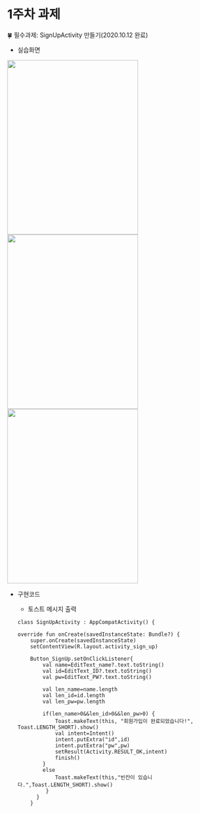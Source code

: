 # 1주차 과제

🍀 필수과제: SignUpActivity 만들기(2020.10.12 완료)
  - 실습화면
  <img src="https://user-images.githubusercontent.com/57944153/96099862-af4dc380-0f0e-11eb-93e6-817f0825ed16.png" width="300" height="400"/>
  <img src="https://user-images.githubusercontent.com/57944153/96100851-c640e580-0f0f-11eb-9693-c22315bebf38.png" width="300" height="400"/>
  <img src="https://user-images.githubusercontent.com/57944153/96100925-d953b580-0f0f-11eb-9b76-178f565ad86e.png" width="300" height="400"/>
  
  
  - 구현코드
  
    - 토스트 메시지 출력
    ```
    class SignUpActivity : AppCompatActivity() {

    override fun onCreate(savedInstanceState: Bundle?) {
        super.onCreate(savedInstanceState)
        setContentView(R.layout.activity_sign_up)

        Button_SignUp.setOnClickListener{
            val name=EditText_name?.text.toString()
            val id=EditText_ID?.text.toString()
            val pw=EditText_PW?.text.toString()

            val len_name=name.length
            val len_id=id.length
            val len_pw=pw.length

            if(len_name>0&&len_id>0&&len_pw>0) {
                Toast.makeText(this, "회원가입이 완료되었습니다!", Toast.LENGTH_SHORT).show()
                val intent=Intent()
                intent.putExtra("id",id)
                intent.putExtra("pw",pw)
                setResult(Activity.RESULT_OK,intent)
                finish()
            }
            else
                Toast.makeText(this,"빈칸이 있습니다.",Toast.LENGTH_SHORT).show()
             }
          }
        }
       ```
